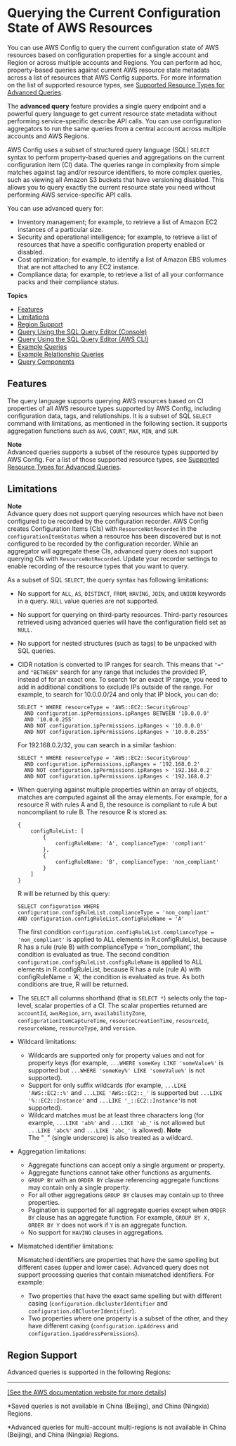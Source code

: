 # Querying the Current Configuration State of AWS Resources<a name="querying-AWS-resources"></a>

You can use AWS Config to query the current configuration state of AWS resources based on configuration properties for a single account and Region or across multiple accounts and Regions\. You can perform ad hoc, property\-based queries against current AWS resource state metadata across a list of resources that AWS Config supports\. For more information on the list of supported resource types, see [Supported Resource Types for Advanced Queries](https://github.com/awslabs/aws-config-resource-schema/tree/master/config/properties/resource-types)\.

The **advanced query** feature provides a single query endpoint and a powerful query language to get current resource state metadata without performing service\-specific describe API calls\. You can use configuration aggregators to run the same queries from a central account across multiple accounts and AWS Regions\. 

AWS Config uses a subset of structured query language \(SQL\) `SELECT` syntax to perform property\-based queries and aggregations on the current configuration item \(CI\) data\. The queries range in complexity from simple matches against tag and/or resource identifiers, to more complex queries, such as viewing all Amazon S3 buckets that have versioning disabled\. This allows you to query exactly the current resource state you need without performing AWS service\-specific API calls\.

You can use advanced query for: 
+ Inventory management; for example, to retrieve a list of Amazon EC2 instances of a particular size\.
+ Security and operational intelligence; for example, to retrieve a list of resources that have a specific configuration property enabled or disabled\.
+ Cost optimization; for example, to identify a list of Amazon EBS volumes that are not attached to any EC2 instance\.
+ Compliance data; for example, to retrieve a list of all your conformance packs and their compliance status\.

**Topics**
+ [Features](#query-features)
+ [Limitations](#query-limitations)
+ [Region Support](#query-regionsupport)
+ [Query Using the SQL Query Editor \(Console\)](query-using-sql-editor-console.md)
+ [Query Using the SQL Query Editor \(AWS CLI\)](query-using-sql-editor-cli.md)
+ [Example Queries](example-query.md)
+ [Example Relationship Queries](examplerelationshipqueries.md)
+ [Query Components](query-components.md)

## Features<a name="query-features"></a>

The query language supports querying AWS resources based on CI properties of all AWS resource types supported by AWS Config, including configuration data, tags, and relationships\. It is a subset of SQL `SELECT` command with limitations, as mentioned in the following section\. It supports aggregation functions such as `AVG`, `COUNT`, `MAX`, `MIN`, and `SUM`\.

**Note**  
Advanced queries supports a subset of the resource types supported by AWS Config\. For a list of those supported resource types, see [Supported Resource Types for Advanced Queries](https://github.com/awslabs/aws-config-resource-schema/tree/master/config/properties/resource-types)\.

## Limitations<a name="query-limitations"></a>

**Note**  
Advance query does not support querying resources which have not been configured to be recorded by the configuration recorder\. AWS Config creates Configuration Items \(CIs\) with `ResourceNotRecorded` in the `configurationItemStatus` when a resource has been discovered but is not configured to be recorded by the configuration recorder\. While an aggregator will aggregate these CIs, advanced query does not support querying CIs with `ResourceNotRecorded`\. Update your recorder settings to enable recording of the resource types that you want to query\.

As a subset of SQL `SELECT`, the query syntax has following limitations:
+ No support for `ALL`, `AS`, `DISTINCT`, `FROM`, `HAVING`, `JOIN`, and `UNION` keywords in a query\. `NULL` value queries are not supported\.
+ No support for querying on third\-party resources\. Third\-party resources retrieved using advanced queries will have the configuration field set as `NULL`\.
+ No support for nested structures \(such as tags\) to be unpacked with SQL queries\.
+ CIDR notation is converted to IP ranges for search\. This means that `"="` and `"BETWEEN"` search for any range that includes the provided IP, instead of for an exact one\. To search for an exact IP range, you need to add in additional conditions to exclude IPs outside of the range\. For example, to search for 10\.0\.0\.0/24 and only that IP block, you can do:

  ```
  SELECT * WHERE resourceType = 'AWS::EC2::SecurityGroup'
    AND configuration.ipPermissions.ipRanges BETWEEN '10.0.0.0'
    AND '10.0.0.255'
    AND NOT configuration.ipPermissions.ipRanges < '10.0.0.0'
    AND NOT configuration.ipPermissions.ipRanges > '10.0.0.255'
  ```

  For 192\.168\.0\.2/32, you can search in a similar fashion:

  ```
  SELECT * WHERE resourceType = 'AWS::EC2::SecurityGroup'
    AND configuration.ipPermissions.ipRanges = '192.168.0.2'
    AND NOT configuration.ipPermissions.ipRanges > '192.168.0.2'
    AND NOT configuration.ipPermissions.ipRanges < '192.168.0.2'
  ```
+ When querying against multiple properties within an array of objects, matches are computed against all the array elements\. For example, for a resource R with rules A and B, the resource is compliant to rule A but noncompliant to rule B\. The resource R is stored as: 

  ```
  { 
      configRuleList: [ 
          {
              configRuleName: 'A', complianceType: 'compliant'
          }, 
          {   
              configRuleName: 'B', complianceType: 'non_compliant'
          } 
      ]
  }
  ```

  R will be returned by this query:

  ```
  SELECT configuration WHERE configuration.configRuleList.complianceType = 'non_compliant' 
  AND configuration.configRuleList.configRuleName = 'A'
  ```

  The first condition `configuration.configRuleList.complianceType = 'non_compliant'` is applied to ALL elements in R\.configRuleList, because R has a rule \(rule B\) with complianceType = ‘non\_compliant’, the condition is evaluated as true\. The second condition `configuration.configRuleList.configRuleName` is applied to ALL elements in R\.configRuleList, because R has a rule \(rule A\) with configRuleName = ‘A’, the condition is evaluated as true\. As both conditions are true, R will be returned\.
+ The `SELECT` all columns shorthand \(that is `SELECT *`\) selects only the top\-level, scalar properties of a CI\. The scalar properties returned are `accountId`, `awsRegion`, `arn`, `availabilityZone`, `configurationItemCaptureTime`, `resourceCreationTime`, `resourceId`, `resourceName`, `resourceType`, and `version`\.
+ Wildcard limitations:
  + Wildcards are supported only for property values and not for property keys \(for example, `...WHERE someKey LIKE 'someValue%'` is supported but `...WHERE 'someKey%' LIKE 'someValue%'` is not supported\)\.
  + Support for only suffix wildcards \(for example, `...LIKE 'AWS::EC2::%'` and `...LIKE 'AWS::EC2::_'` is supported but `...LIKE '%::EC2::Instance'` and `...LIKE '_::EC2::Instance'`is not supported\)\.
  + Wildcard matches must be at least three characters long \(for example, `...LIKE 'ab%'` and `...LIKE 'ab_'` is not allowed but `...LIKE 'abc%'` and `...LIKE 'abc_'` is allowed\)\. 
**Note**  
The "`_`" \(single underscore\) is also treated as a wildcard\.
+ Aggregation limitations:
  + Aggregate functions can accept only a single argument or property\.
  + Aggregate functions cannot take other functions as arguments\.
  + `GROUP BY` with an `ORDER BY` clause referencing aggregate functions may contain only a single property\.
  + For all other aggregations `GROUP BY` clauses may contain up to three properties\.
  + Pagination is supported for all aggregate queries except when `ORDER BY` clause has an aggregate function\. For example, `GROUP BY X, ORDER BY Y` does not work if `Y` is an aggregate function\.
  + No support for `HAVING` clauses in aggregations\.
+ Mismatched identifier limitations:

  Mismatched identifiers are properties that have the same spelling but different cases \(upper and lower case\)\. Advanced query does not support processing queries that contain mismatched identifiers\. For example:
  + Two properties that have the exact same spelling but with different casing \(`configuration.dbclusterIdentifier` and `configuration.dBClusterIdentifier`\)\.
  + Two properties where one property is a subset of the other, and they have different casing \(`configuration.ipAddress` and `configuration.ipaddressPermissions`\)\.

## Region Support<a name="query-regionsupport"></a>

Advanced queries is supported in the following Regions:


****  
[\[See the AWS documentation website for more details\]](http://docs.aws.amazon.com/config/latest/developerguide/querying-AWS-resources.html)

\*Saved queries is not available in China \(Beijing\), and China \(Ningxia\) Regions\.

\*Advanced queries for multi\-account multi\-regions is not available in China \(Beijing\), and China \(Ningxia\) Regions\.